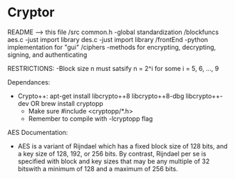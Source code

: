 # Cryptor

README --> this file
/src
   common.h
      -global standardization
   /blockfuncs
      aes.c
        -just import library
      des.c
        -just import library
   /frontEnd
      -python implementation for "gui"
   /ciphers
      -methods for encrypting, decrypting, signing, and authenticating

RESTRICTIONS:
-Block size n must satsify n = 2^i for some i = 5, 6, ..., 9

Dependances:
- Crypto++: apt-get install libcrypto++8 libcrypto++8-dbg libcrypto++-dev OR brew install cryptopp
   - Make sure #include <cryptopp/*.h>
   - Remember to compile with -lcryptopp flag

AES Documentation:
 - AES is a variant of Rijndael which has a fixed block size of 128 bits, and a key size of 128, 192, or 256 bits. By contrast, Rijndael per se is specified with block and key sizes that may be any multiple of 32 bitswith a minimum of 128 and a maximum of 256 bits.